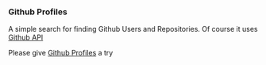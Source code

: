 ### Github Profiles

A simple search for finding Github Users and Repositories. Of course it uses [Github API](https://api.github.com/users)

Please give [Github Profiles](https://jazzominy.github.io/github-profiles) a try
